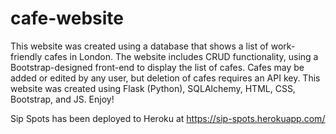 # cafe-website

This website was created using a database that shows a list of work-friendly cafes in London. The website includes CRUD functionality, 
using a Bootstrap-designed front-end to display the list of cafes. Cafes may be added or edited by any user, but deletion of cafes requires 
an API key. This website was created using Flask (Python), SQLAlchemy, HTML, CSS, Bootstrap, and JS. Enjoy!

Sip Spots has been deployed to Heroku at https://sip-spots.herokuapp.com/
